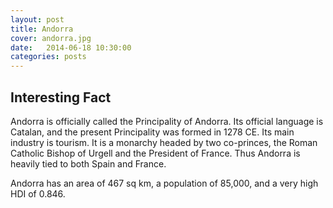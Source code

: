 ```yaml
---
layout: post
title: Andorra
cover: andorra.jpg
date:   2014-06-18 10:30:00
categories: posts
---
```


## Interesting Fact

Andorra is officially called the Principality of Andorra. Its official language is Catalan, and the present Principality was formed in 1278 CE. Its main industry is tourism. It is a monarchy headed by two co-princes, the Roman Catholic Bishop of Urgell and the President of France. Thus Andorra is heavily tied to both Spain and France.

Andorra has an area of 467 sq km, a population of 85,000, and a very high HDI of 0.846.  